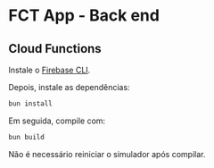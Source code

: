 # FCT App - Back end

## Cloud Functions

Instale o [Firebase CLI](https://firebase.google.com/docs/cli).


Depois, instale as dependências:

```bash
bun install
```

Em seguida, compile com:

```bash
bun build
```

Não é necessário reiniciar o simulador após compilar.
